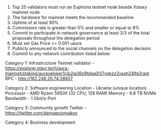 1. Top 25 validators must run an Euphoria testnet node beside Xstaxy mainnet node
2. The hardware for mainnet meets the recommended baseline    
3. Uptime of at least 90%
4. Commission rate is greater than 0% and smaller or equal to 8%
5. Commit to participate in network governance at least 2/3 of the total proposals throughout the delegation period
6. Must set Gas Price >= 0.001 uaura
7. Publicly announced to the social channels on the delegation decision
8. Commit to any network contribution listed below:

Category 1: Infrastructure
Testnet validator - https://explorer.stavr.tech/aura-mainnet/staking/auravaloper1cjp2ja36z9tdaa0l37ypkzz2vaxh24lfe2raql
RPC - http://162.246.20.74:28657

Category 2: Software engineering
Location - Ukraine (unique location)
Processor - AMD Ryzen 5950X (32 CPU, 128 RAM) 
Memory - 6.8 TB NVMe Bandwidth - 1 Gbit/s-Port 

Category 3: Community growth
Twitter - https://twitter.com/danyapoznyakov

Category 4: Business development
